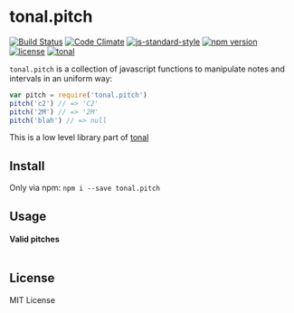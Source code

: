 # tonal.pitch

[![Build Status](https://travis-ci.org/danigb/tonal.svg?branch=master)](https://travis-ci.org/danigb/tonal.pitch)
[![Code Climate](https://codeclimate.com/github/danigb/tonal.pitch/badges/gpa.svg)](https://codeclimate.com/github/danigb/tonal.pitch)
[![js-standard-style](https://img.shields.io/badge/code%20style-standard-brightgreen.svg?style=flat)](https://github.com/feross/standard)
[![npm version](https://img.shields.io/npm/v/tonal.pitch.svg)](https://www.npmjs.com/package/tonal.pitch)
[![license](https://img.shields.io/npm/l/tonal.pitch.svg)](https://www.npmjs.com/package/tonal.pitch)
[![tonal](https://img.shields.io/badge/tonal-lib-yellow.svg)](https://www.npmjs.com/package/tonal)


`tonal.pitch` is a collection of javascript functions to manipulate notes and intervals in an uniform way:

```js
var pitch = require('tonal.pitch')
pitch('c2') // => 'C2'
pitch('2M') // => '2M'
pitch('blah') // => null
```

This is a low level library part of [tonal](https://www.npmjs.com/package/tonal)

## Install

Only via npm: `npm i --save tonal.pitch`

## Usage

#### Valid pitches

```js
```

## License

MIT License
